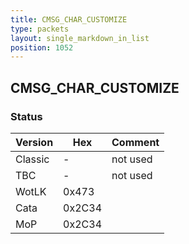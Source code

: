 ```yaml
---
title: CMSG_CHAR_CUSTOMIZE
type: packets
layout: single_markdown_in_list
position: 1052
---
```


## CMSG_CHAR_CUSTOMIZE

### Status

Version    | Hex        | Comment
---------- | ---------- | ----------
Classic    | -          | not used
TBC        | -          | not used
WotLK      | 0x473      | 
Cata       | 0x2C34     | 
MoP        | 0x2C34     | 
